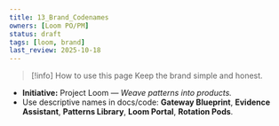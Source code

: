 ```yaml
---
title: 13_Brand_Codenames
owners: [Loom PO/PM]
status: draft
tags: [loom, brand]
last_review: 2025-10-18
---
```


> [!info] How to use this page
> Keep the brand simple and honest.

- **Initiative:** Project Loom — *Weave patterns into products.*
- Use descriptive names in docs/code: **Gateway Blueprint**, **Evidence Assistant**, **Patterns Library**, **Loom Portal**, **Rotation Pods**.
